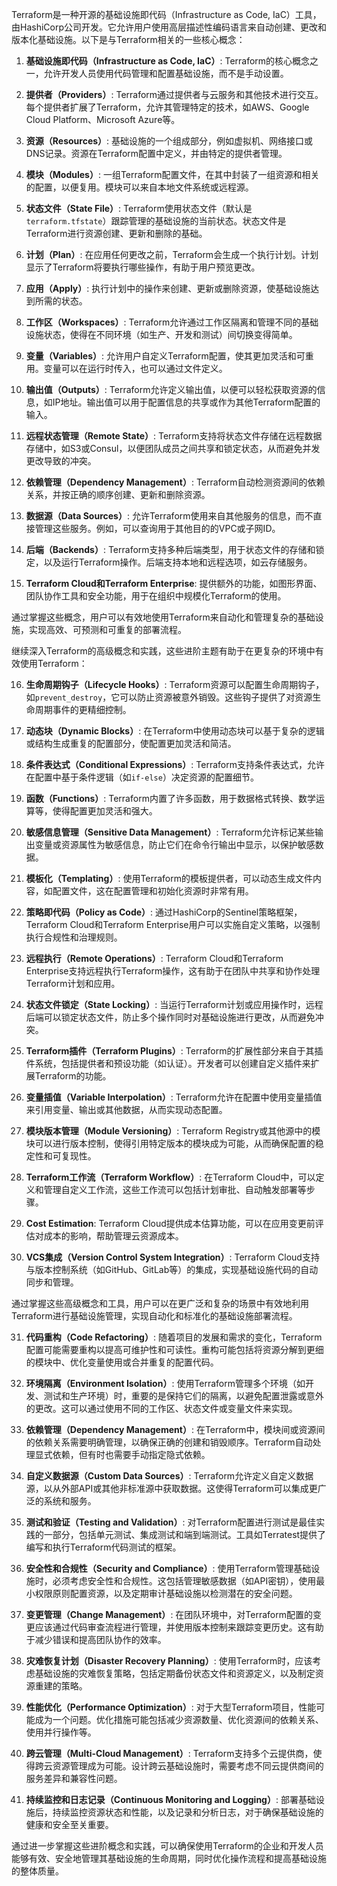 



Terraform是一种开源的基础设施即代码（Infrastructure as Code, IaC）工具，由HashiCorp公司开发。它允许用户使用高层描述性编码语言来自动创建、更改和版本化基础设施。以下是与Terraform相关的一些核心概念：

1. **基础设施即代码（Infrastructure as Code, IaC）**: Terraform的核心概念之一，允许开发人员使用代码管理和配置基础设施，而不是手动设置。

2. **提供者（Providers）**: Terraform通过提供者与云服务和其他技术进行交互。每个提供者扩展了Terraform，允许其管理特定的技术，如AWS、Google Cloud Platform、Microsoft Azure等。

3. **资源（Resources）**: 基础设施的一个组成部分，例如虚拟机、网络接口或DNS记录。资源在Terraform配置中定义，并由特定的提供者管理。

4. **模块（Modules）**: 一组Terraform配置文件，在其中封装了一组资源和相关的配置，以便复用。模块可以来自本地文件系统或远程源。

5. **状态文件（State File）**: Terraform使用状态文件（默认是`terraform.tfstate`）跟踪管理的基础设施的当前状态。状态文件是Terraform进行资源创建、更新和删除的基础。

6. **计划（Plan）**: 在应用任何更改之前，Terraform会生成一个执行计划。计划显示了Terraform将要执行哪些操作，有助于用户预览更改。

7. **应用（Apply）**: 执行计划中的操作来创建、更新或删除资源，使基础设施达到所需的状态。

8. **工作区（Workspaces）**: Terraform允许通过工作区隔离和管理不同的基础设施状态，使得在不同环境（如生产、开发和测试）间切换变得简单。

9. **变量（Variables）**: 允许用户自定义Terraform配置，使其更加灵活和可重用。变量可以在运行时传入，也可以通过文件定义。

10. **输出值（Outputs）**: Terraform允许定义输出值，以便可以轻松获取资源的信息，如IP地址。输出值可以用于配置信息的共享或作为其他Terraform配置的输入。

11. **远程状态管理（Remote State）**: Terraform支持将状态文件存储在远程数据存储中，如S3或Consul，以便团队成员之间共享和锁定状态，从而避免并发更改导致的冲突。

12. **依赖管理（Dependency Management）**: Terraform自动检测资源间的依赖关系，并按正确的顺序创建、更新和删除资源。

13. **数据源（Data Sources）**: 允许Terraform使用来自其他服务的信息，而不直接管理这些服务。例如，可以查询用于其他目的的VPC或子网ID。

14. **后端（Backends）**: Terraform支持多种后端类型，用于状态文件的存储和锁定，以及运行Terraform操作。后端支持本地和远程选项，如云存储服务。

15. **Terraform Cloud和Terraform Enterprise**: 提供额外的功能，如图形界面、团队协作工具和安全功能，用于在组织中规模化Terraform的使用。

通过掌握这些概念，用户可以有效地使用Terraform来自动化和管理复杂的基础设施，实现高效、可预测和可重复的部署流程。

继续深入Terraform的高级概念和实践，这些进阶主题有助于在更复杂的环境中有效使用Terraform：

16. **生命周期钩子（Lifecycle Hooks）**: Terraform资源可以配置生命周期钩子，如`prevent_destroy`，它可以防止资源被意外销毁。这些钩子提供了对资源生命周期事件的更精细控制。

17. **动态块（Dynamic Blocks）**: 在Terraform中使用动态块可以基于复杂的逻辑或结构生成重复的配置部分，使配置更加灵活和简洁。

18. **条件表达式（Conditional Expressions）**: Terraform支持条件表达式，允许在配置中基于条件逻辑（如`if-else`）决定资源的配置细节。

19. **函数（Functions）**: Terraform内置了许多函数，用于数据格式转换、数学运算等，使得配置更加灵活和强大。

20. **敏感信息管理（Sensitive Data Management）**: Terraform允许标记某些输出变量或资源属性为敏感信息，防止它们在命令行输出中显示，以保护敏感数据。

21. **模板化（Templating）**: 使用Terraform的模板提供者，可以动态生成文件内容，如配置文件，这在配置管理和初始化资源时非常有用。

22. **策略即代码（Policy as Code）**: 通过HashiCorp的Sentinel策略框架，Terraform Cloud和Terraform Enterprise用户可以实施自定义策略，以强制执行合规性和治理规则。

23. **远程执行（Remote Operations）**: Terraform Cloud和Terraform Enterprise支持远程执行Terraform操作，这有助于在团队中共享和协作处理Terraform计划和应用。

24. **状态文件锁定（State Locking）**: 当运行Terraform计划或应用操作时，远程后端可以锁定状态文件，防止多个操作同时对基础设施进行更改，从而避免冲突。

25. **Terraform插件（Terraform Plugins）**: Terraform的扩展性部分来自于其插件系统，包括提供者和预设功能（如认证）。开发者可以创建自定义插件来扩展Terraform的功能。

26. **变量插值（Variable Interpolation）**: Terraform允许在配置中使用变量插值来引用变量、输出或其他数据，从而实现动态配置。

27. **模块版本管理（Module Versioning）**: Terraform Registry或其他源中的模块可以进行版本控制，使得引用特定版本的模块成为可能，从而确保配置的稳定性和可复现性。

28. **Terraform工作流（Terraform Workflow）**: 在Terraform Cloud中，可以定义和管理自定义工作流，这些工作流可以包括计划审批、自动触发部署等步骤。

29. **Cost Estimation**: Terraform Cloud提供成本估算功能，可以在应用变更前评估对成本的影响，帮助管理云资源成本。

30. **VCS集成（Version Control System Integration）**: Terraform Cloud支持与版本控制系统（如GitHub、GitLab等）的集成，实现基础设施代码的自动同步和管理。

通过掌握这些高级概念和工具，用户可以在更广泛和复杂的场景中有效地利用Terraform进行基础设施管理，实现自动化和标准化的基础设施部署流程。

31. **代码重构（Code Refactoring）**: 随着项目的发展和需求的变化，Terraform配置可能需要重构以提高可维护性和可读性。重构可能包括将资源分解到更细的模块中、优化变量使用或合并重复的配置代码。

32. **环境隔离（Environment Isolation）**: 使用Terraform管理多个环境（如开发、测试和生产环境）时，重要的是保持它们的隔离，以避免配置泄露或意外的更改。这可以通过使用不同的工作区、状态文件或变量文件来实现。

33. **依赖管理（Dependency Management）**: 在Terraform中，模块间或资源间的依赖关系需要明确管理，以确保正确的创建和销毁顺序。Terraform自动处理显式依赖，但有时也需要手动指定隐式依赖。

34. **自定义数据源（Custom Data Sources）**: Terraform允许定义自定义数据源，以从外部API或其他非标准源中获取数据。这使得Terraform可以集成更广泛的系统和服务。

35. **测试和验证（Testing and Validation）**: 对Terraform配置进行测试是最佳实践的一部分，包括单元测试、集成测试和端到端测试。工具如Terratest提供了编写和执行Terraform代码测试的框架。

36. **安全性和合规性（Security and Compliance）**: 使用Terraform管理基础设施时，必须考虑安全性和合规性。这包括管理敏感数据（如API密钥），使用最小权限原则配置资源，以及定期审计基础设施以检测潜在的安全问题。

37. **变更管理（Change Management）**: 在团队环境中，对Terraform配置的变更应该通过代码审查流程进行管理，并使用版本控制来跟踪变更历史。这有助于减少错误和提高团队协作的效率。

38. **灾难恢复计划（Disaster Recovery Planning）**: 使用Terraform时，应该考虑基础设施的灾难恢复策略，包括定期备份状态文件和资源定义，以及制定资源重建的策略。

39. **性能优化（Performance Optimization）**: 对于大型Terraform项目，性能可能成为一个问题。优化措施可能包括减少资源数量、优化资源间的依赖关系、使用并行操作等。

40. **跨云管理（Multi-Cloud Management）**: Terraform支持多个云提供商，使得跨云资源管理成为可能。设计跨云基础设施时，需要考虑不同云提供商间的服务差异和兼容性问题。

41. **持续监控和日志记录（Continuous Monitoring and Logging）**: 部署基础设施后，持续监控资源状态和性能，以及记录和分析日志，对于确保基础设施的健康和安全至关重要。

通过进一步掌握这些进阶概念和实践，可以确保使用Terraform的企业和开发人员能够有效、安全地管理其基础设施的生命周期，同时优化操作流程和提高基础设施的整体质量。